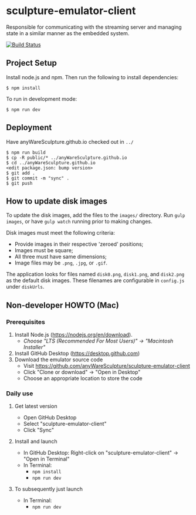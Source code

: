 # sculpture-emulator-client
Responsible for communicating with the streaming server and managing state in a similar manner as the embedded system.

[![Build Status](https://travis-ci.org/anyWareSculpture/sculpture-emulator-client.svg?branch=master)](https://travis-ci.org/anyWareSculpture/sculpture-emulator-client)

## Project Setup

Install node.js and npm. Then run the following to install dependencies:

    $ npm install

To run in development mode:

    $ npm run dev

## Deployment

Have anyWareSculpture.github.io checked out in `../`


    $ npm run build
    $ cp -R public/* ../anyWareSculpture.github.io
    $ cd ../anyWareSculpture.github.io
    <edit package.json: bump version>
    $ git add .
    $ git commit -m "sync" .
    $ git push
    
## How to update disk images

To update the disk images, add the files to the `images/` directory.  Run `gulp images`, or have `gulp watch` running prior to making changes.

Disk images must meet the following criteria:
 + Provide images in their respective 'zeroed' positions;
 + Images must be square;
 + All three must have same dimensions;
 + Image files may be `.png`, `.jpg`, or `.gif`.

The application looks for files named `disk0.png`, `disk1.png`, and `disk2.png` as the default disk images. These filenames are configurable in `config.js` under `diskUrls`.

## Non-developer HOWTO (Mac)

### Prerequisites

1. Install Node.js (https://nodejs.org/en/download).
   * _Choose "LTS (Recommended For Most Users)" -> "Macintosh Installer"_
2. Install GitHub Desktop (https://desktop.github.com)
3. Download the emulator source code
   * Visit https://github.com/anyWareSculpture/sculpture-emulator-client
   * Click "Clone or download" -> "Open in Desktop"
   * Choose an appropriate location to store the code

### Daily use

1. Get latest version
   * Open GitHub Desktop
   * Select "sculpture-emulator-client"
   * Click "Sync"

2. Install and launch
   * In GitHub Desktop: Right-click on "sculpture-emulator-client" -> "Open in Terminal"
   * In Terminal:
      * `npm install`
      * `npm run dev`

3. To subsequently just launch
   * In Terminal:
       * `npm run dev`
